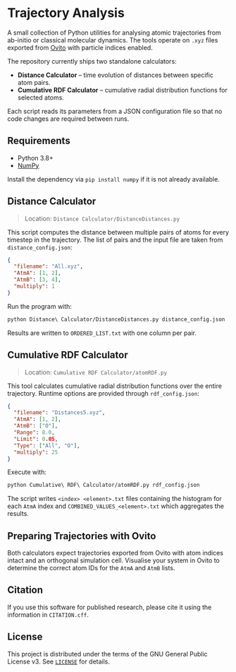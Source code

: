# Trajectory Analysis

A small collection of Python utilities for analysing atomic trajectories from ab-initio or classical molecular dynamics. The tools operate on `.xyz` files exported from [Ovito](https://www.ovito.org/) with particle indices enabled.

The repository currently ships two standalone calculators:

* **Distance Calculator** – time evolution of distances between specific atom pairs.
* **Cumulative RDF Calculator** – cumulative radial distribution functions for selected atoms.

Each script reads its parameters from a JSON configuration file so that no code changes are required between runs.

## Requirements

* Python 3.8+
* [NumPy](https://numpy.org/)

Install the dependency via `pip install numpy` if it is not already available.

## Distance Calculator

> Location: `Distance Calculator/DistanceDistances.py`

This script computes the distance between multiple pairs of atoms for every timestep in the trajectory. The list of pairs and the input file are taken from `distance_config.json`:

```json
{
  "filename": "All.xyz",
  "AtmA": [1, 2],
  "AtmB": [3, 4],
  "multiply": 1
}
```

Run the program with:

```bash
python Distance\ Calculator/DistanceDistances.py distance_config.json
```

Results are written to `ORDERED_LIST.txt` with one column per pair.

## Cumulative RDF Calculator

> Location: `Cumulative RDF Calculator/atomRDF.py`

This tool calculates cumulative radial distribution functions over the entire trajectory. Runtime options are provided through `rdf_config.json`:

```json
{
  "filename": "Distances5.xyz",
  "AtmA": [1, 2],
  "AtmB": ["O"],
  "Range": 8.0,
  "Limit": 0.05,
  "Type": ["All", "O"],
  "multiply": 25
}
```

Execute with:

```bash
python Cumulative\ RDF\ Calculator/atomRDF.py rdf_config.json
```

The script writes `<index> <element>.txt` files containing the histogram for each `AtmA` index and `COMBINED_VALUES_<element>.txt` which aggregates the results.

## Preparing Trajectories with Ovito

Both calculators expect trajectories exported from Ovito with atom indices intact and an orthogonal simulation cell. Visualise your system in Ovito to determine the correct atom IDs for the `AtmA` and `AtmB` lists.

## Citation

If you use this software for published research, please cite it using the information in `CITATION.cff`.

## License

This project is distributed under the terms of the GNU General Public License v3. See [`LICENSE`](LICENSE) for details.
